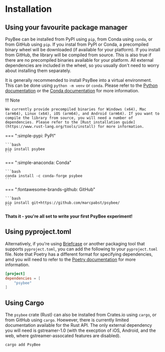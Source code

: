 # Installation

## Using your favourite package manager

PsyBee can be installed from PyPI using `pip`, from Conda using `conda`, or from GitHub using `pip`. If you instal from PyPI or Conda, a precompiled binary wheel will be downloaded (if available for your platform). If you install from GitHub, the library will be compiled from source. This is also true if there are no precompiled binaries available for your platform. All external dependencies are included in the wheel, so you usually don't need to worry about installing them separately.

It is generally recommended to install PsyBee into a virtual environment. This can be done using `python -m venv` or `conda`. Please refer to the [Python documentation](https://docs.python.org/3/library/venv.html) or the [Conda documentation](https://docs.conda.io/projects/conda/en/latest/user-guide/tasks/manage-environments.html) for more information.

!!! Note

    We currently provide precompiled binaries for Windows (x64), Mac (arm64), Linux (x64), iOS (arm64), and Android (arm64). If you want to compile the library from source, you will need a number of dependencies. Please refer to the [Rust installation guide](https://www.rust-lang.org/tools/install) for more information.


=== ":simple-pypi: PyPI"

    ```bash
    pip install psybee
    ```

=== ":simple-anaconda: Conda"

    ```bash
    conda install -c conda-forge psybee
    ```

=== ":fontawesome-brands-github: GitHub"

    ```bash
    pip install git+https://github.com/marcpabst/psybee/
    ```
**Thats it - you're all set to write your first PsyBee experiment!**

## Using pyproject.toml

Alternatively, if you're using [Briefcase](https://beeware.org/project/projects/tools/briefcase/) or another packaging tool that supports `pyproject.toml`, you can add the following to your `pyproject.toml` file. Note that Poetry has a different format for specifying dependencies, amd you will need to refer to the [Poetry documentation](https://python-poetry.org/docs/) for more information.

```toml
[project]
dependencies = [
    "psybee"
]
```

## Using Cargo

The `psybee` crate (Rust) can also be installed from Crates.io using `cargo`, or from GitHub using `cargo`. Hoewever, there is currently limited documentation available for the Rust API. The only external dependency you will need is gstreamer-1.0 (with the execption of iOS, Android, and the web, where gstreamer-assocated features are disabled).

```bash
cargo add PsyBee
```